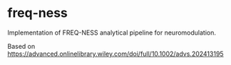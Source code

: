 # freq-ness
Implementation of FREQ-NESS analytical pipeline for neuromodulation.

Based on https://advanced.onlinelibrary.wiley.com/doi/full/10.1002/advs.202413195
